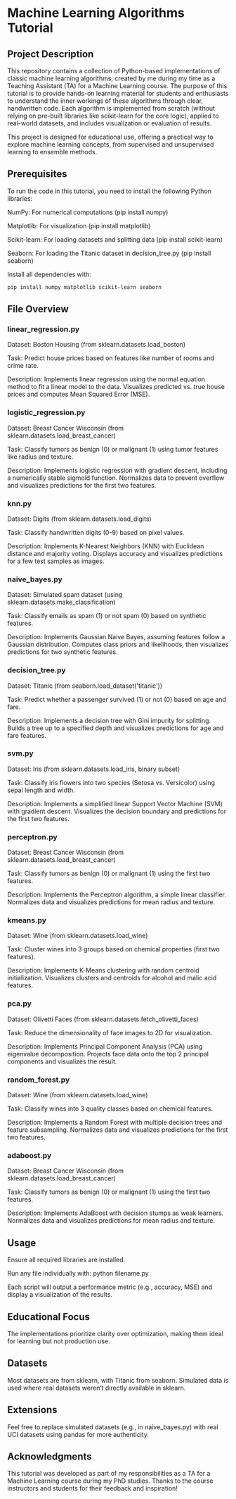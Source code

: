 # Machine Learning Algorithms Tutorial

## Project Description
This repository contains a collection of Python-based implementations of classic machine learning algorithms, created by me during my time as a Teaching Assistant (TA) for a Machine Learning course. The purpose of this tutorial is to provide hands-on learning material for students and enthusiasts to understand the inner workings of these algorithms through clear, handwritten code. Each algorithm is implemented from scratch (without relying on pre-built libraries like scikit-learn for the core logic), applied to real-world datasets, and includes visualization or evaluation of results.

This project is designed for educational use, offering a practical way to explore machine learning concepts, from supervised and unsupervised learning to ensemble methods.

## Prerequisites
To run the code in this tutorial, you need to install the following Python libraries:

NumPy: For numerical computations (pip install numpy)

Matplotlib: For visualization (pip install matplotlib)

Scikit-learn: For loading datasets and splitting data (pip install scikit-learn)

Seaborn: For loading the Titanic dataset in decision_tree.py (pip install seaborn)

Install all dependencies with:
```bash
pip install numpy matplotlib scikit-learn seaborn
```
## File Overview

### linear_regression.py
Dataset: Boston Housing (from sklearn.datasets.load_boston)

Task: Predict house prices based on features like number of rooms and crime rate.

Description: Implements linear regression using the normal equation method to fit a linear model to the data. Visualizes predicted vs. true house prices and computes Mean Squared Error (MSE).

### logistic_regression.py
Dataset: Breast Cancer Wisconsin (from sklearn.datasets.load_breast_cancer)

Task: Classify tumors as benign (0) or malignant (1) using tumor features like radius and texture.

Description: Implements logistic regression with gradient descent, including a numerically stable sigmoid function. Normalizes data to prevent overflow and visualizes predictions for the first two features.

### knn.py
Dataset: Digits (from sklearn.datasets.load_digits)

Task: Classify handwritten digits (0-9) based on pixel values.

Description: Implements K-Nearest Neighbors (KNN) with Euclidean distance and majority voting. Displays accuracy and visualizes predictions for a few test samples as images.

### naive_bayes.py
Dataset: Simulated spam dataset (using sklearn.datasets.make_classification)

Task: Classify emails as spam (1) or not spam (0) based on synthetic features.

Description: Implements Gaussian Naive Bayes, assuming features follow a Gaussian distribution. Computes class priors and likelihoods, then visualizes predictions for two synthetic features.

### decision_tree.py
Dataset: Titanic (from seaborn.load_dataset('titanic'))

Task: Predict whether a passenger survived (1) or not (0) based on age and fare.

Description: Implements a decision tree with Gini impurity for splitting. Builds a tree up to a specified depth and visualizes predictions for age and fare features.

### svm.py
Dataset: Iris (from sklearn.datasets.load_iris, binary subset)

Task: Classify iris flowers into two species (Setosa vs. Versicolor) using sepal length and width.

Description: Implements a simplified linear Support Vector Machine (SVM) with gradient descent. Visualizes the decision boundary and predictions for the first two features.

### perceptron.py
Dataset: Breast Cancer Wisconsin (from sklearn.datasets.load_breast_cancer)

Task: Classify tumors as benign (0) or malignant (1) using the first two features.

Description: Implements the Perceptron algorithm, a simple linear classifier. Normalizes data and visualizes predictions for mean radius and texture.

### kmeans.py
Dataset: Wine (from sklearn.datasets.load_wine)

Task: Cluster wines into 3 groups based on chemical properties (first two features).

Description: Implements K-Means clustering with random centroid initialization. Visualizes clusters and centroids for alcohol and malic acid features.

### pca.py
Dataset: Olivetti Faces (from sklearn.datasets.fetch_olivetti_faces)

Task: Reduce the dimensionality of face images to 2D for visualization.

Description: Implements Principal Component Analysis (PCA) using eigenvalue decomposition. Projects face data onto the top 2 principal components and visualizes the result.

### random_forest.py
Dataset: Wine (from sklearn.datasets.load_wine)

Task: Classify wines into 3 quality classes based on chemical features.

Description: Implements a Random Forest with multiple decision trees and feature subsampling. Normalizes data and visualizes predictions for the first two features.

### adaboost.py
Dataset: Breast Cancer Wisconsin (from sklearn.datasets.load_breast_cancer)

Task: Classify tumors as benign (0) or malignant (1) using the first two features.

Description: Implements AdaBoost with decision stumps as weak learners. Normalizes data and visualizes predictions for mean radius and texture.

## Usage
Ensure all required libraries are installed.

Run any file individually with: python filename.py

Each script will output a performance metric (e.g., accuracy, MSE) and display a visualization of the results.


## Educational Focus
The implementations prioritize clarity over optimization, making them ideal for learning but not production use.

## Datasets
Most datasets are from sklearn, with Titanic from seaborn. Simulated data is used where real datasets weren’t directly available in sklearn.

## Extensions
Feel free to replace simulated datasets (e.g., in naive_bayes.py) with real UCI datasets using pandas for more authenticity.

## Acknowledgments
This tutorial was developed as part of my responsibilities as a TA for a Machine Learning course during my PhD studies. Thanks to the course instructors and students for their feedback and inspiration!
